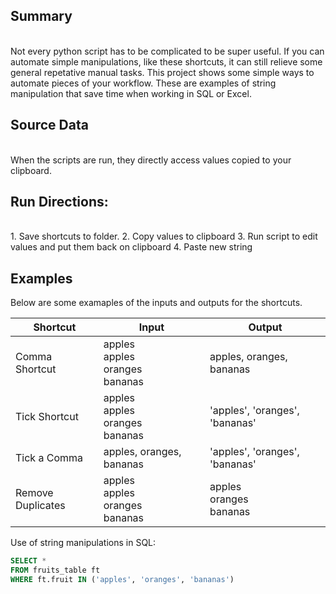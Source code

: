 ## Summary
<br>
Not every python script has to be complicated to be super useful. If you can automate simple manipulations, like these shortcuts, it can still relieve some general repetative manual tasks. This project shows some simple ways to automate pieces of your workflow. These are examples of string manipulation that save time when working in SQL or Excel. 


## Source Data
<br>
When the scripts are run, they directly access values copied to your clipboard.

## Run Directions:
<br>
1. Save shortcuts to folder.
2. Copy values to clipboard
3. Run script to edit values and put them back on clipboard
4. Paste new string

## Examples
Below are some examaples of the inputs and outputs for the shortcuts. 

| Shortcut          | Input                                        | Output                           |
|-------------------|----------------------------------------------|----------------------------------|
| Comma Shortcut    | apples <br> apples <br> oranges <br> bananas | apples, oranges, bananas         |
| Tick Shortcut     | apples <br> apples <br> oranges <br> bananas | 'apples', 'oranges', 'bananas'   |
| Tick a Comma      | apples, oranges, bananas                     | 'apples', 'oranges', 'bananas'   |
| Remove Duplicates | apples <br> apples <br> oranges <br> bananas | apples <br> oranges <br> bananas |


Use of string manipulations in SQL: 

```SQL
SELECT * 
FROM fruits_table ft
WHERE ft.fruit IN ('apples', 'oranges', 'bananas')
```